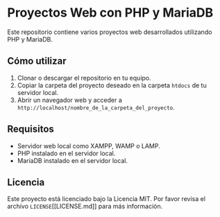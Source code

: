 # Proyectos Web con PHP y MariaDB

Este repositorio contiene varios proyectos web desarrollados utilizando PHP y MariaDB.

## Cómo utilizar

1. Clonar o descargar el repositorio en tu equipo.
2. Copiar la carpeta del proyecto deseado en la carpeta `htdocs` de tu servidor local.
3. Abrir un navegador web y acceder a `http://localhost/nombre_de_la_carpeta_del_proyecto`.

## Requisitos

- Servidor web local como XAMPP, WAMP o LAMP.
- PHP instalado en el servidor local.
- MariaDB instalado en el servidor local.

## Licencia

Este proyecto está licenciado bajo la Licencia MIT. Por favor revisa el archivo `LICENSE`[[LICENSE.md]] para más información.

